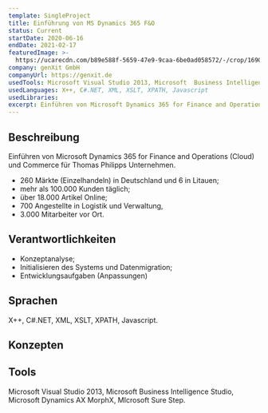 ```yaml
---
template: SingleProject
title: Einführung von MS Dynamics 365 F&O
status: Current
startDate: 2020-06-16
endDate: 2021-02-17
featuredImage: >-
  https://ucarecdn.com/b89e588f-5659-47e9-9caa-6be0ad058572/-/crop/1690x1728/0,638/-/preview/
company: genXit GmbH
companyUrl: https://genxit.de
usedTools: Microsoft Visual Studio 2013, Microsoft  Business Intelligence Studio, Microsoft Dynamics AX MorphX, MIcrosoft Sure Step.
usedLanguages: X++, C#.NET, XML, XSLT, XPATH, Javascript
usedLibraries:
excerpt: Einführen von Microsoft Dynamics 365 for Finance and Operations (Cloud) und Commerce für Thomas Philipps Unternehmen
---
```

## Beschreibung

Einführen von Microsoft Dynamics 365 for Finance and Operations (Cloud) und Commerce für Thomas Philipps Unternehmen.

* 260 Märkte (Einzelhandeln) in Deutschland und 6 in Litauen;
* mehr als 100.000 Kunden täglich;
* über 18.000 Artikel Online;
* 700 Angestellte in Logistik und Verwaltung,
* 3.000 Mitarbeiter vor Ort.

## Verantwortlichkeiten

* Konzeptanalyse;
* Initialisieren des Systems und Datenmigration;
* Entwicklungsaufgaben (Anpassungen)
  
## Sprachen

X++, C#.NET, XML, XSLT, XPATH, Javascript.

## Konzepten

## Tools

Microsoft Visual Studio 2013, Microsoft  Business Intelligence Studio, Microsoft Dynamics AX MorphX, MIcrosoft Sure Step.
